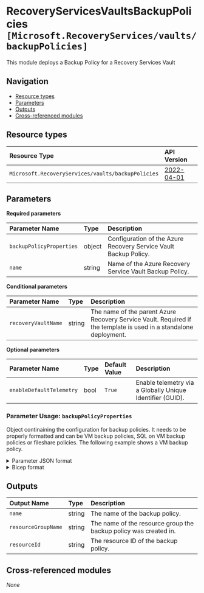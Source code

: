 # RecoveryServicesVaultsBackupPolicies `[Microsoft.RecoveryServices/vaults/backupPolicies]`

This module deploys a Backup Policy for a Recovery Services Vault

## Navigation

- [Resource types](#Resource-types)
- [Parameters](#Parameters)
- [Outputs](#Outputs)
- [Cross-referenced modules](#Cross-referenced-modules)

## Resource types

| Resource Type | API Version |
| :-- | :-- |
| `Microsoft.RecoveryServices/vaults/backupPolicies` | [2022-04-01](https://learn.microsoft.com/en-us/azure/templates/Microsoft.RecoveryServices/vaults/backupPolicies) |

## Parameters

**Required parameters**

| Parameter Name | Type | Description |
| :-- | :-- | :-- |
| `backupPolicyProperties` | object | Configuration of the Azure Recovery Service Vault Backup Policy. |
| `name` | string | Name of the Azure Recovery Service Vault Backup Policy. |

**Conditional parameters**

| Parameter Name | Type | Description |
| :-- | :-- | :-- |
| `recoveryVaultName` | string | The name of the parent Azure Recovery Service Vault. Required if the template is used in a standalone deployment. |

**Optional parameters**

| Parameter Name | Type | Default Value | Description |
| :-- | :-- | :-- | :-- |
| `enableDefaultTelemetry` | bool | `True` | Enable telemetry via a Globally Unique Identifier (GUID). |


### Parameter Usage: `backupPolicyProperties`

Object continaining the configuration for backup policies. It needs to be properly formatted and can be VM backup policies, SQL on VM backup policies or fileshare policies. The following example shows a VM backup policy.

<details>

<summary>Parameter JSON format</summary>

```json
"backupPolicyProperties": {
    "value": {
        "backupManagementType": "AzureIaasVM",
        "instantRPDetails": {},
        "schedulePolicy": {
            "schedulePolicyType": "SimpleSchedulePolicy",
            "scheduleRunFrequency": "Daily",
            "scheduleRunTimes": [
                "2019-11-07T07:00:00Z"
            ],
            "scheduleWeeklyFrequency": 0
        },
        "retentionPolicy": {
            "retentionPolicyType": "LongTermRetentionPolicy",
            "dailySchedule": {
                "retentionTimes": [
                    "2019-11-07T07:00:00Z"
                ],
                "retentionDuration": {
                    "count": 180,
                    "durationType": "Days"
                }
            },
            "weeklySchedule": {
                "daysOfTheWeek": [
                    "Sunday"
                ],
                "retentionTimes": [
                    "2019-11-07T07:00:00Z"
                ],
                "retentionDuration": {
                    "count": 12,
                    "durationType": "Weeks"
                }
            },
            "monthlySchedule": {
                "retentionScheduleFormatType": "Weekly",
                "retentionScheduleWeekly": {
                    "daysOfTheWeek": [
                        "Sunday"
                    ],
                    "weeksOfTheMonth": [
                        "First"
                    ]
                },
                "retentionTimes": [
                    "2019-11-07T07:00:00Z"
                ],
                "retentionDuration": {
                    "count": 60,
                    "durationType": "Months"
                }
            },
            "yearlySchedule": {
                "retentionScheduleFormatType": "Weekly",
                "monthsOfYear": [
                    "January"
                ],
                "retentionScheduleWeekly": {
                    "daysOfTheWeek": [
                        "Sunday"
                    ],
                    "weeksOfTheMonth": [
                        "First"
                    ]
                },
                "retentionTimes": [
                    "2019-11-07T07:00:00Z"
                ],
                "retentionDuration": {
                    "count": 10,
                    "durationType": "Years"
                }
            }
        },
        "instantRpRetentionRangeInDays": 2,
        "timeZone": "UTC",
        "protectedItemsCount": 0
    }
}
```

</details>


<details>

<summary>Bicep format</summary>

```bicep
backupPolicyProperties: {
    backupManagementType: 'AzureIaasVM'
    instantRPDetails: {}
    schedulePolicy: {
        schedulePolicyType: 'SimpleSchedulePolicy'
        scheduleRunFrequency: 'Daily'
        scheduleRunTimes: [
            '2019-11-07T07:00:00Z'
        ]
        scheduleWeeklyFrequency: 0
    }
    retentionPolicy: {
        retentionPolicyType: 'LongTermRetentionPolicy'
        dailySchedule: {
            retentionTimes: [
                '2019-11-07T07:00:00Z'
            ]
            retentionDuration: {
                count: 180
                durationType: 'Days'
            }
        }
        weeklySchedule: {
            daysOfTheWeek: [
                'Sunday'
            ]
            retentionTimes: [
                '2019-11-07T07:00:00Z'
            ]
            retentionDuration: {
                count: 12
                durationType: 'Weeks'
            }
        }
        monthlySchedule: {
            retentionScheduleFormatType: 'Weekly'
            retentionScheduleWeekly: {
                daysOfTheWeek: [
                    'Sunday'
                ]
                weeksOfTheMonth: [
                    'First'
                ]
            }
            retentionTimes: [
                '2019-11-07T07:00:00Z'
            ]
            retentionDuration: {
                count: 60
                durationType: 'Months'
            }
        }
        yearlySchedule: {
            retentionScheduleFormatType: 'Weekly'
            monthsOfYear: [
                'January'
            ]
            retentionScheduleWeekly: {
                daysOfTheWeek: [
                    'Sunday'
                ]
                weeksOfTheMonth: [
                    'First'
                ]
            }
            retentionTimes: [
                '2019-11-07T07:00:00Z'
            ]
            retentionDuration: {
                count: 10
                durationType: 'Years'
            }
        }
    }
    instantRpRetentionRangeInDays: 2
    timeZone: 'UTC'
    protectedItemsCount: 0
}
```

</details>
<p>

## Outputs

| Output Name | Type | Description |
| :-- | :-- | :-- |
| `name` | string | The name of the backup policy. |
| `resourceGroupName` | string | The name of the resource group the backup policy was created in. |
| `resourceId` | string | The resource ID of the backup policy. |

## Cross-referenced modules

_None_
